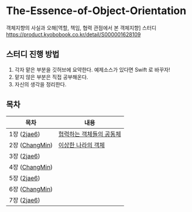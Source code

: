 # The-Essence-of-Object-Orientation
객체지향의 사실과 오해[역할, 책임, 협력 관점에서 본 객체지향] 스터디
https://product.kyobobook.co.kr/detail/S000001628109


## 스터디 진행 방법
1. 각자 맡은 부분을 깃허브에 요약한다. 예제소스가 있다면 Swift 로 바꾸자!
2. 맡지 않은 부분은 직접 공부해온다.
3. 자신의 생각을 정리한다.

## 목차

| 목차          | 내용                                                         |
| ------------- | ------------------------------------------------------------ |
| 1장 ([2jae6](https://github.com/2jae6))   | [협력하는 객체들의 공동체](https://github.com/wookcompany/The-Essence-of-Object-Orientation/blob/main/01%20-%20%ED%98%91%EB%A0%A5%ED%95%98%EB%8A%94%20%EA%B0%9D%EC%B2%B4%EB%93%A4%EC%9D%98%20%EA%B3%B5%EB%8F%99%EC%B2%B4.md) |
| 2장 ([ChangMin](https://github.com/chagmn))  | [이상한 나라의 객체](https://github.com/wookcompany/The-Essence-of-Object-Orientation/blob/main/02%20-%20%EC%9D%B4%EC%83%81%ED%95%9C%20%EB%82%98%EB%9D%BC%EC%9D%98%20%EA%B0%9D%EC%B2%B4.md) |
| 3장 ([2jae6](https://github.com/2jae6))  |  |
| 4장 ([ChangMin](https://github.com/chagmn))   ||
| 5장 ([2jae6](https://github.com/2jae6))  | |
| 6장 ([ChangMin](https://github.com/chagmn))  | |
| 7장 ([2jae6](https://github.com/2jae6))  | |
